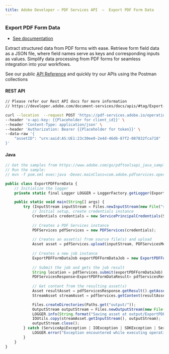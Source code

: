 ```yaml
---
title: Adobe Developer — PDF Services API  —  Export PDF Form Data
---
```


<TextBlock slots="heading, buttons, text, text1" theme="dark" hasCodeBlock className="bgBlue link linking export-pdf-form-data"/>

### Export PDF Form Data

- [See documentation](/document-services/docs/overview/pdf-services-api/howtos/export-pdf-form-data/)

Extract structured data from PDF forms with ease. Retrieve form field data as a JSON file, where field names serve as keys and corresponding inputs as values. Simplify data processing from PDF forms for seamless integration into your workflows.

See our public [API Reference](https://developer.adobe.com/document-services/docs/apis/#tag/Export-PDF-Form-Data) and quickly try our APIs using the Postman collections

<CodeBlock slots="heading, code" repeat="2" languages="curl,java" />

#### REST API

```bash
// Please refer our Rest API docs for more information
// https://developer.adobe.com/document-services/docs/apis/#tag/Export-PDF-Form-Data

curl --location  --request POST 'https://pdf-services.adobe.io/operation/getformdata' \
--header 'x-api-key: {{Placeholder for client_id}}' \
--header 'Content-Type: application/json' \
--header 'Authorization: Bearer {{Placeholder for token}}' \
--data-raw '{
    "assetID": "urn:aaid:AS:UE1:23c30ee0-2e4d-46d6-87f2-087832fca718"
}'
```

#### Java

```javascript
// Get the samples from https://www.adobe.com/go/pdftoolsapi_java_samples
// Run the sample:
// mvn -f pom.xml exec:java -Dexec.mainClass=com.adobe.pdfservices.operation.samples.ExportPDFFormData

public class ExportPDFFormData {
    // Initialize the logger
    private static final Logger LOGGER = LoggerFactory.getLogger(ExportPDFFormData.class);

    public static void main(String[] args) {
        try (InputStream inputStream = Files.newInputStream(new File("src/main/resources/exportPdfFormDataInput.pdf").toPath())) {
            // Initial setup, create credentials instance
            Credentials credentials = new ServicePrincipalCredentials(System.getenv("PDF_SERVICES_CLIENT_ID"), System.getenv("PDF_SERVICES_CLIENT_SECRET"));
        
            // Creates a PDF Services instance
            PDFServices pdfServices = new PDFServices(credentials);
        
            // Creates an asset(s) from source file(s) and upload
            Asset asset = pdfServices.upload(inputStream, PDFServicesMediaType.PDF.getMediaType());
        
            // Creates a new job instance
            ExportPDFFormDataJob exportPDFFormDataJob = new ExportPDFFormDataJob(asset);
        
            // Submit the job and gets the job result
            String location = pdfServices.submit(exportPDFFormDataJob);
            PDFServicesResponse<ExportPDFFormDataResult> pdfServicesResponse = pdfServices.getJobResult(location, ExportPDFFormDataResult.class);
        
            // Get content from the resulting asset(s)
            Asset resultAsset = pdfServicesResponse.getResult().getAsset();
            StreamAsset streamAsset = pdfServices.getContent(resultAsset);

            Files.createDirectories(Paths.get("output/"));
            OutputStream outputStream = Files.newOutputStream(new File("output/ExportPDFFormData.pdf").toPath());
            LOGGER.info(String.format("Saving asset at output/ExportPDFFormData.pdf", outputFilePath));
            IOUtils.copy(streamAsset.getInputStream(), outputStream);
            outputStream.close();
        } catch (ServiceApiException | IOException | SDKException | ServiceUsageException ex) {
            LOGGER.error("Exception encountered while executing operation", ex);
        }
    }
}
```
